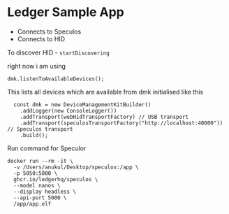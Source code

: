# Ledger Sample App

- Connects to Speculos
- Connects to HID

To discover HID - `startDiscovering`

right now i am using 

```
dmk.listenToAvailableDevices();
```

This lists all devices which are available from dmk initialised like this

```
  const dmk = new DeviceManagementKitBuilder()
    .addLogger(new ConsoleLogger())
    .addTransport(webHidTransportFactory) // USB transport
    .addTransport(speculosTransportFactory("http://localhost:40000")) // Speculos transport
    .build();
```

Run command for Speculor 

```
docker run --rm -it \
  -v /Users/anukul/Desktop/speculos:/app \
  -p 5050:5000 \
  ghcr.io/ledgerhq/speculos \
  --model nanos \
  --display headless \
  --api-port 5000 \
  /app/app.elf
```